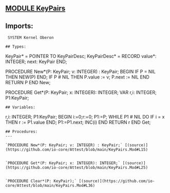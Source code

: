 
## [MODULE KeyPairs](https://github.com/io-core/Attest/blob/main/KeyPairs.Mod)

## Imports:
` SYSTEM Kernel Oberon`

```
## Types:
```

  KeyPair* = POINTER TO KeyPairDesc;
  KeyPairDesc* = RECORD
    value*: INTEGER;
    next: KeyPair
  END;

PROCEDURE New*(P: KeyPair; v: INTEGER) : KeyPair;
BEGIN
  IF P = NIL THEN NEW(P) END;
  IF P # NIL THEN
    P.value := v;
    P.next := NIL
  END
  RETURN P 
END New;

PROCEDURE Get*(P: KeyPair; x: INTEGER): INTEGER;
  VAR r,i: INTEGER; P1:KeyPair;
```
## Variables:
```
 r,i: INTEGER; P1:KeyPair;
BEGIN i:=0;r:=0;
  P1:=P; WHILE P1 # NIL DO 
    IF i = x THEN r := P1.value END;
    P1:=P1.next;
    INC(i)
  END
  RETURN r 
END Get;

```
## Procedures:
---

`PROCEDURE New*(P: KeyPair; v: INTEGER) : KeyPair;` [(source)](https://github.com/io-core/Attest/blob/main/KeyPairs.Mod#L15)


`PROCEDURE Get*(P: KeyPair; x: INTEGER): INTEGER;` [(source)](https://github.com/io-core/Attest/blob/main/KeyPairs.Mod#L25)


`PROCEDURE Clear*(P: KeyPair);` [(source)](https://github.com/io-core/Attest/blob/main/KeyPairs.Mod#L36)

